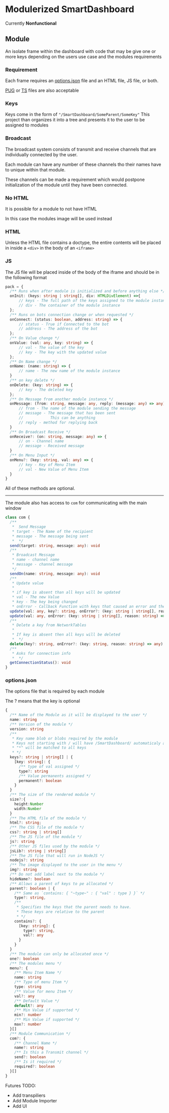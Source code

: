 # Modulerized SmartDashboard

Currently **Nonfunctional**

## Module
An isolate frame within the dashboard with code that may be give one or more keys depending on the users use case and the modules requirements

### Requirement
Each frame requires an [options.json](#options.json) file and an HTML file, JS file, or both.

[PUG](https://pugjs.org/api/getting-started.html) or [TS](https://www.typescriptlang.org/) files are also acceptable

### Keys
Keys come in the form of `"/SmartDashboard/SomeParent/SomeKey"`
This project than organizes it into a tree and presents it to the user to be assigned to modules

### Broadcast
The broadcast system consists of transmit and receive channels that are individually connected by the user.

Each module can have any number of these channels tho their names have to unique within that module.

These channels can be made a requirement which would postpone initialization of the module until they have been connected.

### No HTML
It is possible for a module to not have HTML

In this case the modules image will be used instead

### HTML 
Unless the HTML file contains a doctype, the entire contents will be placed in inside a `<div>` in the body of an `<iframe>`

### JS

The JS file will be placed inside of the body of the iframe and should be in the following format
```ts
pack = {
  /** Runs when after module is initialized and before anything else */
  onInit: (keys: string | string[], div: HTMLDivElement) =>{
      // keys - The full path of the keys assigned to the module instance
      // div - The container of the module instance
  };
  /** Runs on bots connection change or when requested */
  onConnect: (status: boolean, address: string) => {
      // status - True if Connected to the bot
      // address - The address of the bot
  };
  /** On Value change */
  onValue: (val: any, key: string) => {
      // val - The value of the key
      // key - The key with the updated value
  };
  /** On Name change */
  onName: (name: string) => {
      // name - The new name of the module instance
  }
  /** on key delete */
  onDelete: (key: string) => {
      // key - The deleted key
  };
  /** On Message from another module instance */
  onMessage: (from: string, message: any, reply: (message: any) => any) => {
      // from - The name of the module sending the message
      // message - The message that has been sent 
      //            This can be anything
      // reply - method for replying back
  }
  /** On Broadcast Receive */
  onReceive?: (on: string, message: any) => {
      // on - Channel name
      // message - Received message
  }
  /** On Menu Input */
  onMenu?: (key: string, val: any) => {
      // key - Key of Menu Item
      // val - New Value of Menu Item
  }
}
```
All of these methods are optional.

___

The module also has access to `com` for communicating with the main window
```ts
class com {
  /**
   *  Send Message
   * target - The Name of the recipient
   * message - The message being sent
   *  */
  send(target: string, message: any): void
  /**
   * Broadcast Message
   * name - channel name
   * message - channel message
   */
  sendOn(name: string, message: any): void
  /** 
   * Update value
   * 
   * if key is absent than all keys will be updated
   * val - The new Value
   * key - The key being changed
   * onError - Callback Function with keys that caused an error and the reason */
  update(val: any, key?: string, onError?: (key: string | string[], reason: string) => any): void
  update(val: any, onError: (key: string | string[], reason: string) => any): void
  /** 
   * Delete a key from NetworkTables
   * 
   * If key is absent then all keys will be deleted
   *  */
  delete(key?: string, onError?: (key: string, reason: string) => any): void
  /** 
   * Asks for connection info
   *  */
  getConnectionStatus(): void
}
```

### options.json
The options file that is required by each module

The ? means that the key is optional
```ts
{
  /** Name of the Module as it will be displayed to the user */
  name: string
  /** Version of the module */
  version: string
  /** 
   * Key name blob or blobs required by the module
   * Keys not starting with / will have /SmartDashboard/ automaticaly added
   * "*" will be matched to all keys 
   * */
  keys?: string | string[] | {
    [key: string]: {
      /** type of val assigned */
      type?: string
      /** Value permanents assigned */
      permanent?: boolean
    }
  }
  /** The size of the rendered module */
  size?:{
    height:Number
    width:Number
  }
  /** The HTML file of the module */
  html?: string;
  /** The CSS file of the module */
  css?: string | string[]
  /** The JS file of the module */
  js?: string
  /** Other JS files used by the module */
  jsLib?: string | string[]
  /** The JS file that will run in NodeJS */
  nodejs?: string
  /** The image displayed to the user in the menu */
  img?: string
  /** Do not add label next to the module */
  hideName?: boolean
  /** Allows a parent of keys to pe allocated */
  parent?: boolean | {
    /** Same as `contains: { "~type~" : { "val" : type } }` */
    type?: string,
    /** 
     * Specifies the keys that the parent needs to have.
     * These keys are relative to the parent
     * */
    contains?: {
      [key: string]: {
        type?: string,
        val?: any
      }
    }
  }
  /** The module can only be allocated once */
  one?: boolean
  /** The modules menu */
  menu?: {
    /** Menu Item Name */
    name: string
    /** Type of menu Item */
    type: string
    /** Value for menu Item */
    val?: any
    /** Default Value */
    default?: any
    /** Min Value if supported */
    min?: number
    /** Min Value if supported */
    max?: number
  }[]
  /** Module Communication */
  com?: {
    /** Channel Name */
    name?: string
    /** Is this a Transmit channel */
    send?: boolean
    /** Is it required */
    required?: boolean
  }[]
}
```

Futures TODO:
* Add transpiliers
* Add Module Importer
* Add UI